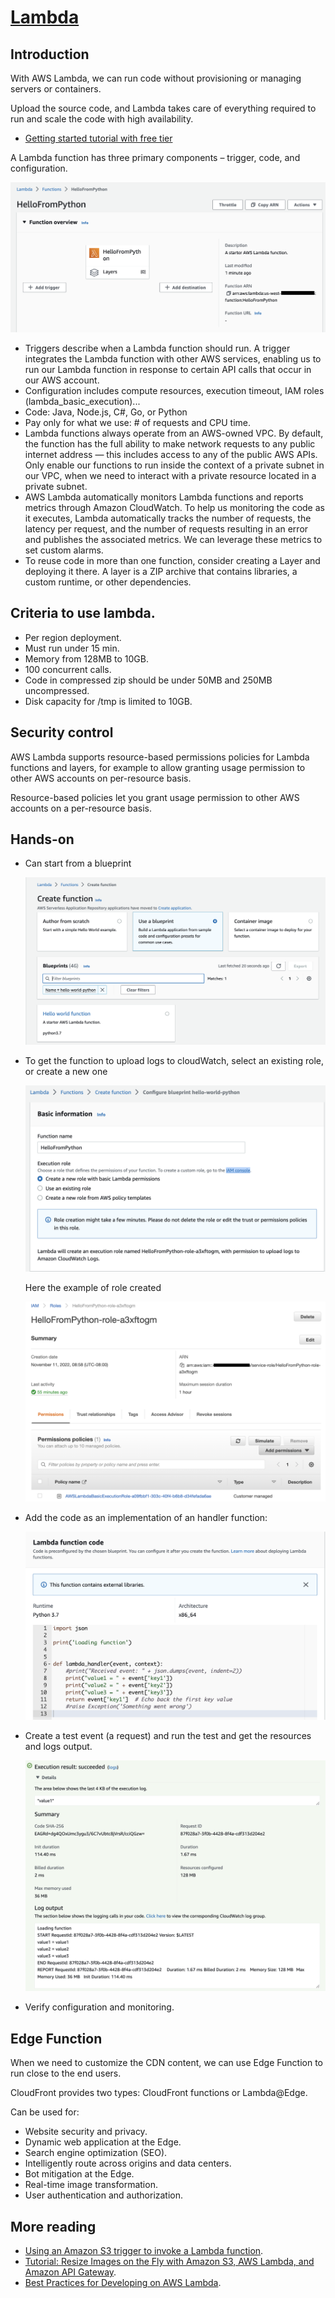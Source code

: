 # [Lambda]()

## Introduction

With AWS Lambda, we can run code without provisioning or managing servers or containers.

Upload the source code, and Lambda takes care of everything required to run and scale the code with high availability.

* [Getting started tutorial with free tier](https://aws.amazon.com/getting-started/hands-on/run-serverless-code/)

A  Lambda function has three primary components – trigger, code, and configuration.

![](./images/lambda-fct-0.png)

* Triggers describe when a Lambda function should run. A trigger integrates the Lambda function with other AWS services, enabling us to run our Lambda function in response to certain API calls that occur in our AWS account.
* Configuration includes compute resources, execution timeout, IAM roles (lambda_basic_execution)...
* Code: Java, Node.js, C#, Go, or Python
* Pay only for what we use: # of requests and CPU time.
* Lambda functions always operate from an AWS-owned VPC. By default, the function has the full ability to make network requests to any public internet address — this includes access to any of the public AWS APIs. Only enable our functions to run inside the context of a private subnet in our VPC, when we need to interact with a private resource located in a private subnet.
* AWS Lambda automatically monitors Lambda functions and reports metrics through Amazon CloudWatch. To help us monitoring the code as it executes, Lambda automatically tracks the number of requests, the latency per request, and the number of requests resulting in an error and publishes the associated metrics.  We can leverage these metrics to set custom alarms.
* To reuse code in more than one function, consider creating a Layer and deploying it there. A layer is a ZIP archive that contains libraries, a custom runtime, or other dependencies.

## Criteria to use lambda.

* Per region deployment.
* Must run under 15 min.
* Memory from 128MB to 10GB.
* 100 concurrent calls.
* Code in compressed zip should be under 50MB and 250MB uncompressed.
* Disk capacity for /tmp is limited to 10GB.

## Security control

AWS Lambda supports resource-based permissions policies for Lambda functions and layers, for example to allow granting usage permission to other AWS accounts on per-resource basis.

Resource-based policies let you grant usage permission to other AWS accounts on a per-resource basis.

## Hands-on

* Can start from a blueprint

    ![](./images/lambda-fct-1.png)

* To get the function to upload logs to cloudWatch, select an existing role, or create a new one
    
    ![](./images/lambda-fct-2.png)

    Here the example of role created

    ![](./images/iam-role-for-lambda.png)

* Add the code as an implementation of an handler function:

    ![](./images/lambda-fct-3.png)

* Create a test event (a request) and run the test and get the resources and logs output.

    ![](./images/lambda-fct-4.png)

* Verify configuration and monitoring.

## Edge Function

When we need to customize the CDN content, we can use Edge Function to run close to the end users. 

CloudFront provides two types: CloudFront functions or Lambda@Edge.

Can be used for:

* Website security and privacy.
* Dynamic web application at the Edge.
* Search engine optimization (SEO).
* Intelligently route across origins and data centers.
* Bot mitigation at the Edge.
* Real-time image transformation.
* User authentication and authorization.

## More reading

* [Using an Amazon S3 trigger to invoke a Lambda function](https://docs.aws.amazon.com/lambda/latest/dg/with-s3-example.html).
* [Tutorial: Resize Images on the Fly with Amazon S3, AWS Lambda, and Amazon API Gateway](https://aws.amazon.com/blogs/compute/resize-images-on-the-fly-with-amazon-s3-aws-lambda-and-amazon-api-gateway/).
* [Best Practices for Developing on AWS Lambda](https://aws.amazon.com/blogs/architecture/best-practices-for-developing-on-aws-lambda/).